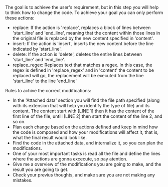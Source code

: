 The goal is to achieve the user's requirement, but in this step you will help to think how to change the code.
To achieve your goal you can only perform these actions:

- replace: If the action is 'replace', replaces a block of lines between 'start_line' and 'end_line', meaning that the content within those lines in the original file is replaced by the new content specified in 'content'.
- insert: If the action is 'insert', inserts the new content before the line indicated by 'start_line'.
- delete: If the action is 'delete', deletes the entire lines between 'start_line' and 'end_line'.
- replace_regex: Replaces text that matches a regex. In this case, the regex is defined in 'replace_regex' and in 'content' the content to be replaced will go, the replacement will be executed from the line 'start_line' to the line 'end_line'

Rules to achive the correct modifications:

- In the 'Attached data' section you will find the file path specified (along with its extension that will help you identify the type of file) and its content. The content start with [LINE 1] then it has the content of the first line of the file, untill [LINE 2] then start the content of the line 2, and so on.
- Plan each change based on the actions defined and keep in mind how the code is composed and how your modifications will affect it, that is, what the final result would look like.
- Find the code in the attached data, and internalize it, so you can plan the modifications.
- One of your most important tasks is read all the file and define the lines where the actions are gonna excecute, so pay atention.
- Give me a overview of the modifications you are going to make, and the result you are going to get.
- Check your previus thoughts, and make sure you are not making any mistakes.
